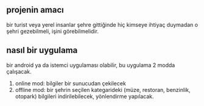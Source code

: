 ## projenin amacı
bir turist veya yerel insanlar şehre gittiğinde hiç kimseye ihtiyaç duymadan o şehri gezebilmeli, işini görebilmelidir.

## nasıl bir uygulama
bir android ya da istemci uygulaması olabilir, bu uygulama 2 modda çalışacak.
1. online mod: bilgiler bir sunucudan çekilecek
1. offline mod: bir şehrin seçilen kategarideki (müze, restoran, benzinlik, otopark) bilgileri indirilebilecek, yönlendirme yapılacak.
